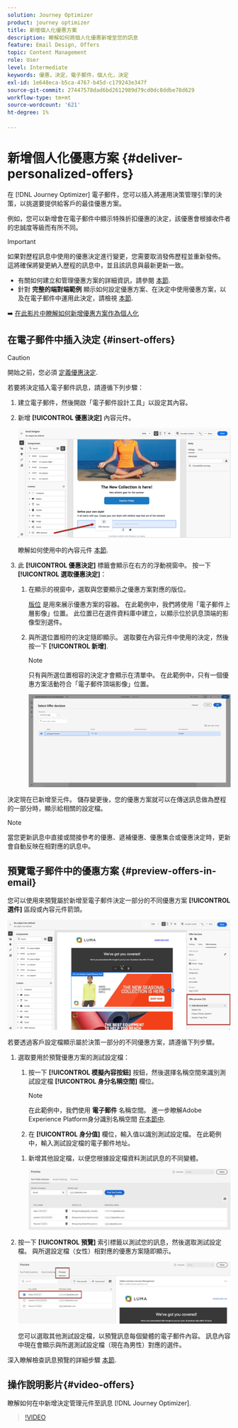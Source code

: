 ```yaml
---
solution: Journey Optimizer
product: journey optimizer
title: 新增個人化優惠方案
description: 瞭解如何將個人化優惠新增至您的訊息
feature: Email Design, Offers
topic: Content Management
role: User
level: Intermediate
keywords: 優惠，決定，電子郵件，個人化，決定
exl-id: 1e648eca-b5ca-4767-b45d-c179243e347f
source-git-commit: 27447578dad6bd2612989d79cd0dc8ddbe78d629
workflow-type: tm+mt
source-wordcount: '621'
ht-degree: 1%

---
```


# 新增個人化優惠方案 {#deliver-personalized-offers}

在 [!DNL Journey Optimizer] 電子郵件，您可以插入將運用決策管理引擎的決策，以挑選要提供給客戶的最佳優惠方案。

例如，您可以新增會在電子郵件中顯示特殊折扣優惠的決定，該優惠會根據收件者的忠誠度等級而有所不同。

>[!IMPORTANT]
>
>如果對歷程訊息中使用的優惠決定進行變更，您需要取消發佈歷程並重新發佈。  這將確保將變更納入歷程的訊息中，並且該訊息與最新更新一致。

* 有關如何建立和管理優惠方案的詳細資訊，請參閱 [本節](../offers/get-started/starting-offer-decisioning.md).
* 針對 **完整的端對端範例** 顯示如何設定優惠方案、在決定中使用優惠方案，以及在電子郵件中運用此決定，請檢視 [本節](../offers/offers-e2e.md#insert-decision-in-email).

➡️ [在此影片中瞭解如何新增優惠方案作為個人化](#video-offers)

## 在電子郵件中插入決定 {#insert-offers}

>[!CAUTION]
>
>開始之前，您必須 [定義優惠決定](../offers/offer-activities/create-offer-activities.md).

若要將決定插入電子郵件訊息，請遵循下列步驟：

1. 建立電子郵件，然後開啟「電子郵件設計工具」以設定其內容。

1. 新增 **[!UICONTROL 優惠決定]** 內容元件。

   ![](assets/deliver-offer-component.png)

   瞭解如何使用中的內容元件 [本節](content-components.md).

1. 此 **[!UICONTROL 優惠決定]** 標籤會顯示在右方的浮動視窗中。 按一下 **[!UICONTROL 選取優惠決定]**：

   1. 在顯示的視窗中，選取與您要顯示之優惠方案對應的版位。

      [版位](../offers/offer-library/creating-placements.md) 是用來展示優惠方案的容器。 在此範例中，我們將使用「電子郵件上層影像」位置。 此位置已在選件資料庫中建立，以顯示位於訊息頂端的影像型別選件。

   1. 與所選位置相符的決定隨即顯示。 選取要在內容元件中使用的決定，然後按一下 **[!UICONTROL 新增]**.

      >[!NOTE]
      >
      >只有與所選位置相容的決定才會顯示在清單中。 在此範例中，只有一個優惠方案活動符合「電子郵件頂端影像」位置。

      ![](assets/deliver-offer-placement.png)

決定現在已新增至元件。 儲存變更後，您的優惠方案就可以在傳送訊息做為歷程的一部分時，顯示給相關的設定檔。

>[!NOTE]
>
>當您更新訊息中直接或間接參考的優惠、遞補優惠、優惠集合或優惠決定時，更新會自動反映在相對應的訊息中。

## 預覽電子郵件中的優惠方案 {#preview-offers-in-email}

您可以使用來預覽屬於新增至電子郵件決定一部分的不同優惠方案 **[!UICONTROL 選件]** 區段或內容元件箭頭。

![](assets/deliver-offer-preview.png)

若要透過客戶設定檔顯示屬於決策一部分的不同優惠方案，請遵循下列步驟。

1. 選取要用於預覽優惠方案的測試設定檔：

   1. 按一下 **[!UICONTROL 模擬內容按鈕]** 按鈕，然後選擇名稱空間來識別測試設定檔 **[!UICONTROL 身分名稱空間]** 欄位。

      >[!NOTE]
      >
      >在此範例中，我們使用 **電子郵件** 名稱空間。 進一步瞭解Adobe Experience Platform身分識別名稱空間 [在本節中](../audience/get-started-identity.md).

   1. 在 **[!UICONTROL 身分值]** 欄位，輸入值以識別測試設定檔。 在此範例中，輸入測試設定檔的電子郵件地址。

   <!--For example enter smith@adobe.com and click the **[!UICONTROL Add profile]** button.-->

   1. 新增其他設定檔，以便您根據設定檔資料測試訊息的不同變體。

      ![](assets/deliver-offer-test-profiles.png)

1. 按一下 **[!UICONTROL 預覽]** 索引標籤以測試您的訊息，然後選取測試設定檔。 與所選設定檔（女性）相對應的優惠方案隨即顯示。

   ![](assets/deliver-offer-test-profile-female-preview.png)

   您可以選取其他測試設定檔，以預覽訊息每個變體的電子郵件內容。 訊息內容中現在會顯示與所選測試設定檔（現在為男性）對應的選件。

深入瞭解檢查訊息預覽的詳細步驟 [本節](#preview-your-messages).

## 操作說明影片{#video-offers}

瞭解如何在中新增決定管理元件至訊息 [!DNL Journey Optimizer].

>[!VIDEO](https://video.tv.adobe.com/v/334088?quality=12)
